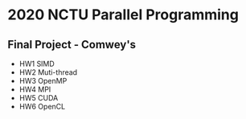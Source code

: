 # 2020 NCTU Parallel Programming
## Final Project - Comwey's 
* HW1	SIMD  
* HW2	Muti-thread  
* HW3	OpenMP  
* HW4	MPI  
* HW5	CUDA  
* HW6	OpenCL   
